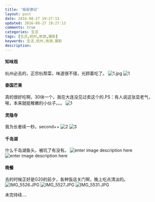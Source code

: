 ```yaml
---
title: '临安游记'
layout: post
date: 2016-08-27 19:27:13
updated: 2016-08-27 19:27:13
comments: true
categories: 生活
tags: [生活,杭州,旅游,摄影]
keywords: 生活,杭州,旅游,摄影
description:
---
```


#### 知味观
杭州必去的，正宗杭帮菜，味道很不错，光顾着吃了。
![1.jpg](https://ooo.0o0.ooo/2016/10/19/58072122b5794.jpg)
![1](https://i.imgur.com/xQGRLWj.jpg)

#### 泰国芒果
真的很好吃啊，30块一个，我在大连没见过卖这个的.PS：有人说这张显老气，唉，本来就挺稚嫩的小伙子。。。
![1](https://ww1.sinaimg.cn/large/0060lm7Tgw1f8xgmx2oxvj311i1e07h5.jpg)

#### 灵隐寺
我为长者续一秒。second++
 ![2](https://p1.bpimg.com/4851/149235a4e8ff9287.jpg)
 ![3](https://i.imgur.com/Gmc1I38.jpg)

#### 千岛湖
什么千岛湖鱼头，被坑了有没有。
![enter image description here](https://ww1.sinaimg.cn/large/0060lm7Tgw1f8xgo5i7zij31kw23ukjl.jpg)
![enter image description here](https://ww1.sinaimg.cn/large/0060lm7Tgw1f8xgojbg8mj31kw23u7wh.jpg)

#### 晚餐
去的时候正好是G20的前夕，各种饭店关门啊，晚上吃点清淡的。
![IMG_5526.JPG](https://ooo.0o0.ooo/2016/10/19/5806f3d4e3321.jpg)
![IMG_5527.JPG](https://ooo.0o0.ooo/2016/10/19/5806f3d55b312.jpg)
![IMG_5531.JPG](https://ooo.0o0.ooo/2016/10/19/5806f3d56b113.jpg)

未完待续....